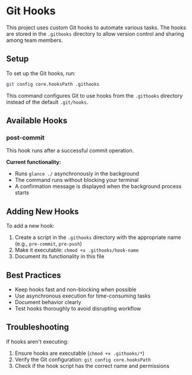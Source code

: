 # Git Hooks

This project uses custom Git hooks to automate various tasks. The hooks are stored in the `.githooks` directory to allow version control and sharing among team members.

## Setup

To set up the Git hooks, run:

```bash
git config core.hooksPath .githooks
```

This command configures Git to use hooks from the `.githooks` directory instead of the default `.git/hooks`.

## Available Hooks

### post-commit

This hook runs after a successful commit operation.

**Current functionality:**
- Runs `glance ./` asynchronously in the background
- The command runs without blocking your terminal
- A confirmation message is displayed when the background process starts

## Adding New Hooks

To add a new hook:

1. Create a script in the `.githooks` directory with the appropriate name (e.g., `pre-commit`, `pre-push`)
2. Make it executable: `chmod +x .githooks/hook-name`
3. Document its functionality in this file

## Best Practices

- Keep hooks fast and non-blocking when possible
- Use asynchronous execution for time-consuming tasks 
- Document behavior clearly
- Test hooks thoroughly to avoid disrupting workflow

## Troubleshooting

If hooks aren't executing:

1. Ensure hooks are executable (`chmod +x .githooks/*`)
2. Verify the Git configuration: `git config core.hooksPath`
3. Check if the hook script has the correct name and permissions